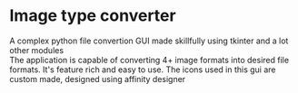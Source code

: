# Image type converter
A complex python file convertion GUI made skillfully using tkinter and a lot other modules <br>
The application is capable of converting 4+
image formats into desired file formats.
It's feature rich and easy to use.
The icons used in this gui are custom made, designed using affinity designer

